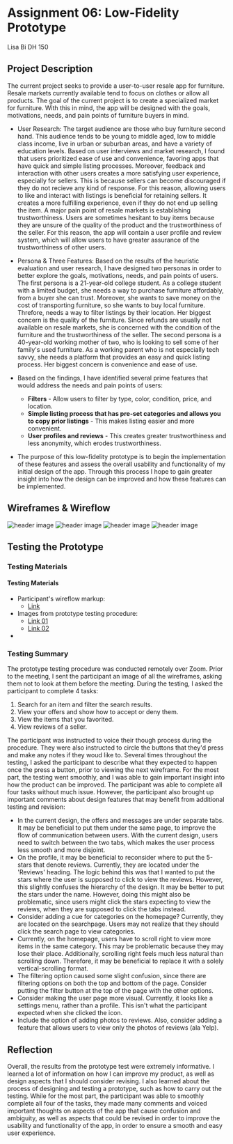 # Assignment 06: Low-Fidelity Prototype
Lisa Bi
DH 150
## Project Description
The current project seeks to provide a user-to-user resale app for furniture. Resale markets currently available tend to focus on clothes or allow all products. The goal of the current project is to create a specialized market for furniture. With this in mind, the app will be designed with the goals, motivations, needs, and pain points of furniture buyers in mind. 

* User Research: The target audience are those who buy furniture second hand. This audience tends to be young to middle aged, low to middle class income, live in urban or suburban areas, and have a variety of education levels. Based on user interviews and market research, I found that users prioritized ease of use and convenience, favoring apps that have quick and simple listing processes. Moreover, feedback and interaction with other users creates a more satisfying user experience, especially for sellers. This is because sellers can become discouraged if they do not recieve any kind of response. For this reason, allowing users to like and interact with listings is beneficial for retaining sellers. It creates a more fulfilling experience, even if they do not end up selling the item. A major pain point of resale markets is establishing trustworthiness. Users are sometimes hesitant to buy items because they are unsure of the quality of the product and the trustworthiness of the seller. For this reason, the app will contain a user profile and review system, which will allow users to have greater assurance of the trustworthiness of other users. 

* Persona & Three Features: Based on the results of the heuristic evaluation and user research, I have designed two personas in order to better explore the goals, motivations, needs, and pain points of users. The first persona is a 21-year-old college student. As a college student with a limited budget, she needs a way to purchase furniture affordably, from a buyer she can trust. Moreover, she wants to save money on the cost of transporting furniture, so she wants to buy local furniture. Threfore, needs a way to filter listings by their location. Her biggest concern is the quality of the furniture. Since refunds are usually not available on resale markets, she is concerned with the condition of the furniture and the trustworthiness of the seller. The second persona is a 40-year-old working mother of two, who is looking to sell some of her family's used furniture. As a working parent who is not especially tech savvy, she needs a platform that provides an easy and quick listing process. Her biggest concern is convenience and ease of use.

* Based on the findings, I have identified several prime features that would address the needs and pain points of users:
  * **Filters** - Allow users to filter by type, color, condition, price, and location.
  * **Simple listing process that has pre-set categories and allows you to copy prior listings** - This makes listing easier and more convenient.
  * **User profiles and reviews** - This creates greater trustworthiness and less anonymity, which erodes trustworthiness.

* The purpose of this low-fidelity prototype is to begin the implementation of these features and assess the overall usability and functionality of my initial design of the app. Through this process I hope to gain greater insight into how the design can be improved and how these features can be implemented.
## Wireframes & Wireflow
![header image](https://github.com/lisabi-ux/Heuristic-Evaluation/blob/main/wireflow1.png)
![header image](https://github.com/lisabi-ux/Heuristic-Evaluation/blob/main/wireflow2.png)
![header image](https://github.com/lisabi-ux/Heuristic-Evaluation/blob/main/wireflow3.png)
![header image](https://github.com/lisabi-ux/Heuristic-Evaluation/blob/main/wireflow4.png)

## Testing the Prototype

### Testing Materials
#### Testing Materials
* Participant's wireflow markup: 
  * [Link](https://github.com/lisabi-ux/Heuristic-Evaluation/blob/main/lucywireflow.jpg)
* Images from prototype testing procedure: 
  * [Link 01](https://github.com/lisabi-ux/Heuristic-Evaluation/blob/main/lucyscreenshot1.PNG) 
  * [Link 02](https://github.com/lisabi-ux/Heuristic-Evaluation/blob/main/lucyscreenshot2.PNG)
* 

### Testing Summary
The prototype testing procedure was conducted remotely over Zoom. Prior to the meeting, I sent the participant an image of all the wireframes, asking them not to look at them before the meeting. During the testing, I asked the participant to complete 4 tasks:

1) Search for an item and filter the search results.
2) View your offers and show how to accept or deny them.
3) View the items that you favorited.
4) View reviews of a seller.

The participant was instructed to voice their though process during the procedure. They were also instructed to circle the buttons that they'd press and make any notes if they woud like to. Several times throughout the testing, I asked the participant to describe what they expected to happen once the press a button, prior to viewing the next wireframe. For the most part, the testing went smoothly, and I was able to gain important insight into how the product can be improved. The participant was able to complete all four tasks without much issue. However, the participant also brought up important comments about design features that may benefit from additional testing and revision:
* In the current design, the offers and messages are under separate tabs. It may be beneficial to put them under the same page, to improve the flow of communication between users. With the current design, users need to switch between the two tabs, which makes the user process less smooth and more disjoint.
* On the profile, it may be beneficial to reconsider where to put the 5-stars that denote reviews. Currently, they are located under the 'Reviews' heading. The logic behind this was that I wanted to put the stars where the user is supposed to click to view the reviews. However, this slightly confuses the hierarchy of the design. It may be better to put the stars under the name. However, doing this might also be problematic, since users might click the stars expecting to view the reviews, when they are supposed to click the tabs instead.
* Consider adding a cue for categories on the homepage? Currently, they are located on the searchpage. Users may not realize that they should click the search page to view categories.
* Currently, on the homepage, users have to scroll right to view more items in the same category. This may be problematic because they may lose their place. Additionally, scrolling right feels much less natural than scrolling down. Therefore, it may be beneficial to replace it with a solely vertical-scrolling format.
* The filtering option caused some slight confusion, since there are filtering options on both the top and bottom of the page. Consider putting the filter button at the top of the page with the other options.
* Consider making the user page more visual. Currently, it looks like a settings menu, rather than a profile. This isn't what the participant expected when she clicked the icon.
* Include the option of adding photos to reviews. Also, consider adding a feature that allows users to view only the photos of reviews (ala Yelp).

## Reflection
Overall, the results from the prototype test were extremely informative. I learned a lot of information on how I can improve my product, as well as design aspects that I should consider revising. I also learned about the process of designing and testing a prototype, such as how to carry out the testing. While for the most part, the participant was able to smoothly complete all four of the tasks, they made many comments and voiced important thoughts on aspects of the app that cause confusion and ambiguity, as well as aspects that could be revised in order to improve the usability and functionality of the app, in order to ensure a smooth and easy user experience.
